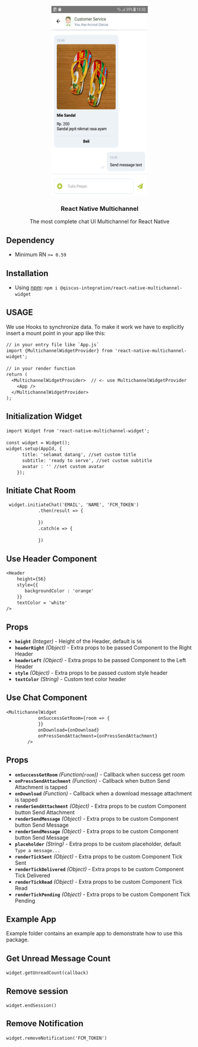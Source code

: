 <p align="center">
    <a href="https://getferdi.com/services">
      <img src="./screenshot.png" alt=""  width="260" height="510" />
    </a>
</p>
<h3 align="center">
  React Native Multichannel
</h3>
<p align="center">
  The most complete chat UI Multichannel for React Native
</p>

## Dependency

- Minimum RN `>= 0.59`

## Installation

- Using [npm](https://www.npmjs.com/#getting-started): `npm i @qiscus-integration/react-native-multichannel-widget`

## USAGE
We use Hooks to synchronize data. To make it work we have to explicitly insert a mount point in your app like this:
```
// in your entry file like `App.js`
import {MultichannelWidgetProvider} from 'react-native-multichannel-widget';

// in your render function 
return (
  <MultichannelWidgetProvider>  // <- use MultichannelWidgetProvider
    <App />
  </MultichannelWidgetProvider>
);
```
## Initialization Widget
```
import Widget from 'react-native-multichannel-widget';

const widget = Widget();
widget.setup(AppId, {
      title: 'selamat datang', //set custom title
      subtitle: 'ready to serve', //set custom subtitle
      avatar : '' //set custom avatar
    });

```
## Initiate Chat Room
```
 widget.initiateChat('EMAIL', 'NAME', 'FCM_TOKEN')
            .then(result => {
                
            })
            .catch(e => {
                
            })
```

## Use Header Component 
```
<Header
    height={56}
    style={{
       backgroundColor : 'orange'
    }}
    textColor = 'white'
/>
```
## Props

- **`height`** _(Integer)_ - Height of the Header, default is `56`
- **`headerRight`** _(Object)_ -  Extra props to be passed Component to the Right Header 
- **`headerLeft`** _(Object)_ -  Extra props to be passed Component to the Left Header
- **`style`** _(Object)_ -  Extra props to be passed custom style header
- **`textColor`** _(String)_ -  Custom text color header 

## Use Chat Component
```
<MultichannelWidget
            onSuccessGetRoom={room => {
            }}
            onDownload={onDownload}
            onPressSendAttachment={onPressSendAttachment}
        />
```
## Props

- **`onSuccessGetRoom`** _(Function(`room`))_ - Callback when success get room
- **`onPressSendAttachment`** _(Function)_ - Callback when button Send Attachment is tapped
- **`onDownload`** _(Function)_ - Callback when a download message attachment is tapped
- **`renderSendAttachment`** _(Object)_ - Extra props to be custom Component button Send Attachment
- **`renderSendMessage`** _(Object)_ - Extra props to be custom Component button Send Message
- **`renderSendMessage`** _(Object)_ - Extra props to be custom Component button Send Message
- **`placeholder`** _(String)_ - Extra props to be custom placeholder, default `Type a message...`
- **`renderTickSent`** _(Object)_ - Extra props to be custom Component Tick Sent
- **`renderTickDelivered`** _(Object)_ - Extra props to be custom Component Tick Delivered
- **`renderTickRead`** _(Object)_ - Extra props to be custom Component Tick Read
- **`renderTickPending`** _(Object)_ - Extra props to be custom Component Tick Pending

## Example App
Example folder contains an example app to demonstrate how to use this package.

## Get Unread Message Count
```
widget.getUnreadCount(callback)
```

## Remove session
```
widget.endSession()
```
## Remove Notification
```
widget.removeNotification('FCM_TOKEN')
```
 
